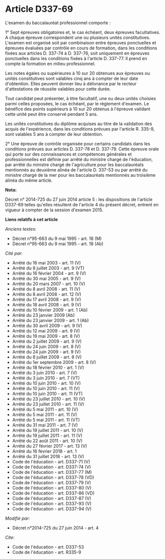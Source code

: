 # Article D337-69

L'examen du baccalauréat professionnel comporte : 

1° Sept épreuves obligatoires et, le cas échéant, deux épreuves facultatives. A chaque épreuve correspondent une ou plusieurs
unités constitutives. L'examen est organisé soit par combinaison entre épreuves ponctuelles et épreuves évaluées par contrôle
en cours de formation, dans les conditions fixées aux articles D. 337-74 à D. 337-76, soit uniquement en épreuves ponctuelles
dans les conditions fixées à l'article D. 337-77. Il prend en compte la formation en milieu professionnel. 

Les notes égales ou supérieures à 10 sur 20 obtenues aux épreuves ou unités constitutives sont valables cinq ans à compter de
leur date d'obtention. Elles peuvent donner lieu à délivrance par le recteur d'attestations de réussite valables pour cette
durée. 

Tout candidat peut présenter, à titre facultatif, une ou deux unités choisies  parmi celles proposées, le cas échéant, par le
règlement d'examen. Le bénéfice des points supérieurs à 10 sur 20 obtenus à l'épreuve validant cette unité peut être conservé
pendant 5 ans. 

Les unités constitutives du diplôme acquises au titre de la validation des acquis de l'expérience, dans les conditions
prévues par l'article R. 335-9, sont valables 5 ans à compter de leur obtention. 

2° Une épreuve de contrôle organisée pour certains candidats dans les conditions prévues aux articles D. 337-78 et D. 337-79.
Cette épreuve orale qui porte sur des connaissances et compétences générales et professionnelles est définie par arrêté du
ministre chargé de l'éducation, par arrêté du ministre chargé de l'agriculture pour les baccalauréats mentionnés au deuxième
alinéa de l'article D. 337-53 ou par arrêté du ministre chargé de la mer pour les baccalauréats mentionnés au troisième
alinéa du même article.

**Nota:**

Décret n° 2014-725 du 27 juin 2014 article 5 : les dispositions de l'article D337-69 telles qu'elles résultent de l'article 4
du présent décret, entrent en vigueur à compter de la session d'examen 2015.

**Liens relatifs à cet article**

_Anciens textes_:

  - Décret n°95-663 du 9 mai 1995 - art. 18 (M)
  - Décret n°95-663 du 9 mai 1995 - art. 18 (Ab)

_Cité par_:

  - Arrêté du 16 mai 2003 - art. 11 (V)
  - Arrêté du 8 juillet 2003 - art. 9 (VT)
  - Arrêté du 16 février 2004 - art. 9 (V)
  - Arrêté du 30 mai 2005 - art. 9 (V)
  - Arrêté du 20 mars 2007 - art. 10 (V)
  - Arrêté du 8 avril 2008 - art. 11 (V)
  - Arrêté du 8 avril 2008 - art. 12 (V)
  - Arrêté du 17 avril 2008 - art. 9 (V)
  - Arrêté du 18 avril 2008 - art. 9 (V)
  - Arrêté du 10 février 2009 - art. 1 (Ab)
  - Arrêté du 23 janvier 2009 (Ab)
  - Arrêté du 23 janvier 2009 - art. 1 (Ab)
  - Arrêté du 30 avril 2009 - art. 9 (V)
  - Arrêté du 12 mai 2009 - art. 9 (V)
  - Arrêté du 19 mai 2009 - art. 8 (V)
  - Arrêté du 2 juillet 2009 - art. 9 (V)
  - Arrêté du 24 juin 2009 - art. 8 (V)
  - Arrêté du 24 juin 2009 - art. 9 (V)
  - Arrêté du 8 juillet 2009 - art. 8 (V)
  - Arrêté du 1er septembre 2009 - art. 8 (V)
  - Arrêté du 18 février 2010 - art. 1 (V)
  - Arrêté du 3 juin 2010 - art. 7 (V)
  - Arrêté du 3 juin 2010 - art. 7 (VT)
  - Arrêté du 10 juin 2010 - art. 10 (V)
  - Arrêté du 10 juin 2010 - art. 11 (V)
  - Arrêté du 10 juin 2010 - art. 11 (VT)
  - Arrêté du 23 juillet 2010 - art. 10 (V)
  - Arrêté du 23 juillet 2010 - art. 11 (V)
  - Arrêté du 5 mai 2011 - art. 10 (V)
  - Arrêté du 5 mai 2011 - art. 11 (V)
  - Arrêté du 5 mai 2011 - art. 11 (VT)
  - Arrêté du 31 mai 2011 - art. 7 (V)
  - Arrêté du 19 juillet 2011 - art. 10 (V)
  - Arrêté du 19 juillet 2011 - art. 11 (V)
  - Arrêté du 22 août 2011 - art. 10 (V)
  - Arrêté du 27 février 2017 - art. 13 (V)
  - Arrêté du 16 février 2018 - art. 1
  - Arrêté du 31 juillet 2018 - art. 13 (V)
  - Code de l'éducation - art. D337-71 (V)
  - Code de l'éducation - art. D337-74 (V)
  - Code de l'éducation - art. D337-77 (M)
  - Code de l'éducation - art. D337-78 (VD)
  - Code de l'éducation - art. D337-79 (V)
  - Code de l'éducation - art. D337-80 (V)
  - Code de l'éducation - art. D337-86 (VD)
  - Code de l'éducation - art. D337-87 (V)
  - Code de l'éducation - art. D337-93 (V)
  - Code de l'éducation - art. D337-94 (V)

_Modifié par_:

  - Décret n°2014-725 du 27 juin 2014 - art. 4

_Cite_:

  - Code de l'éducation - art. D337-53
  - Code de l'éducation - art. R335-9
